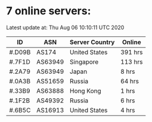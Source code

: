 # 7 online servers:

Latest update at: Thu Aug 06 10:10:11 UTC 2020

| ID | ASN | Server Country | Online |
| -- | --- | -------------- | ------ |
| #.D09B | AS174 | United States | 391 hrs |
| #.7F1D | AS63949 | Singapore | 113 hrs |
| #.2A79 | AS63949 | Japan | 8 hrs |
| #.0A3B | AS51659 | Russia | 64 hrs |
| #.33B9 | AS63888 | Hong Kong | 1 hrs |
| #.1F2B | AS49392 | Russia | 6 hrs |
| #.6B5C | AS16913 | United States | 4 hrs |

